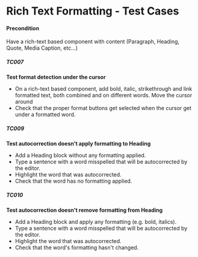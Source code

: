 
# Rich Text Formatting - Test Cases

#### **Precondition**

Have a rich-text based component with content (Paragraph, Heading, Quote, Media Caption, etc...)

##### TC007

**Test format detection under the cursor**

- On a rich-text based component, add bold, italic, strikethrough and link formatted text, both combined and on different words.
Move the cursor around
- Check that the proper format buttons get selected when the cursor get under a formatted word.

##### TC009

**Test autocorrection doesn't apply formatting to Heading**

- Add a Heading block without any formatting applied.
- Type a sentence with a word misspelled that will be autocorrected by the editor.
- Highlight the word that was autocorrected.
- Check that the word has no formatting applied.

##### TC010

**Test autocorrection doesn't remove formatting from Heading**

- Add a Heading block and apply any formatting (e.g. bold, italics).
- Type a sentence with a word misspelled that will be autocorrected by the editor.
- Highlight the word that was autocorrected.
- Check that the word's formatting hasn't changed.
